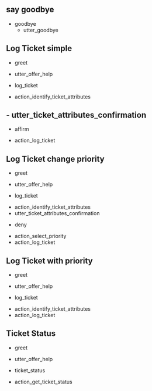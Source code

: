 ## say goodbye
* goodbye
  - utter_goodbye

## Log Ticket simple
* greet
 - utter_offer_help
* log_ticket
 - action_identify_ticket_attributes
## - utter_ticket_attributes_confirmation
* affirm
 - action_log_ticket

## Log Ticket change priority
* greet
 - utter_offer_help
* log_ticket
 - action_identify_ticket_attributes
 - utter_ticket_attributes_confirmation
* deny
 - action_select_priority
 - action_log_ticket

## Log Ticket with priority
* greet
 - utter_offer_help
* log_ticket
 - action_identify_ticket_attributes
 - action_log_ticket

## Ticket Status
* greet
 - utter_offer_help
* ticket_status
 - action_get_ticket_status
